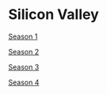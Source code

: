 # Silicon Valley

[Season 1](Silicon%20Valley%200653d6e7144b49db8a8e5df1e96ce6e9/Season%201%208ea0d6324e0d48da83b4ee5beb8a39a9.md)

[Season 2](Silicon%20Valley%200653d6e7144b49db8a8e5df1e96ce6e9/Season%202%20182acf127b4a42e5b2713bee49ee52bb.md)

[Season 3](Silicon%20Valley%200653d6e7144b49db8a8e5df1e96ce6e9/Season%203%20410426f97f9b4b35a6ec775e2ea81dde.md)

[Season 4](Silicon%20Valley%200653d6e7144b49db8a8e5df1e96ce6e9/Season%204%20eeb03793ad7a42b28ceb3c9c4afc4254.md)